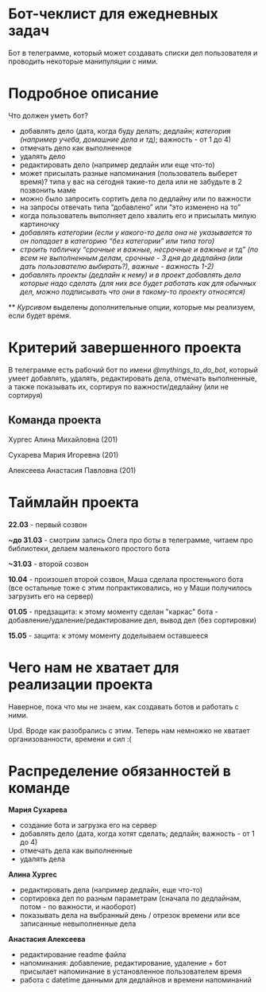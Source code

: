 # Бот-чеклист для ежедневных задач
Бот в телеграмме, который может создавать списки дел пользователя и проводить некоторые манипуляции с ними.
# Подробное описание
Что должен уметь бот?
- добавлять дело (дата, когда буду делать; дедлайн; *категория (например учеба, домашние дела и тд)*; важность - от 1 до 4)
- отмечать дело как выполненное
- удалять дело
- редактировать дело (например дедлайн или еще что-то)
- может присылать разные напоминания (пользователь выберет время)? типа у вас на сегодня такие-то дела или не забудьте в 2 позвонить маме
- можно было запросить сортить дела по дедлайну или по важности
- на запросы отвечать типа “добавлено” или “это изменено на то”
- когда пользователь выполняет дело хвалить его и присылать милую картиночку
- *добавлять категории (если у какого-то дела она не указывается то он попадает в категорию “без категории” или типа того)*
- *строить табличку “срочные и важные, несрочные и важные и тд” (по всем не выполненным делам, срочные - 3 дня до дедлайна (или дать пользователю выбирать?), важные - важность 1-2)*
- *добавлять проекты (дедлайн к нему) и в проект добавлять дела которые надо сделать (для них все будет работать как для обычных дел, можно подписывать что они в такому-то проекту относятся)*  

** *Курсивом* выделены дополнительные опции, которые мы реализуем, если будет время.

# Критерий завершенного проекта
В телеграмме есть рабочий бот по имени *@mythings_to_do_bot*, который умеет добавлять, удалять, редактировать дела, отмечать выполненные, а также показывать их, сортируя по важности/дедлайну (или не сортируя)
## Команда проекта
Хургес Алина Михайловна (201)  

Сухарева Мария Игоревна (201)  

Алексеева Анастасия Павловна (201)
# Таймлайн проекта
**22.03** - первый созвон  

**~до 31.03** - смотрим запись Олега про боты в телеграмме, читаем про библиотеки, делаем маленького простого бота  

**~31.03** - второй созвон

**10.04** - произошел второй созвон, Маша сделала простенького бота (все остальные тоже с этим попрактиковались, но у Маши получилось загрузить его на сервер)

**01.05** - предзащита: к этому моменту сделан "каркас" бота - добавление/удаление/редактирование дел, вывод дел (без сортировки)

**15.05** - защита: к этому моменту доделываем оставшееся
# Чего нам не хватает для реализации проекта
Наверное, пока что мы не знаем, как создавать ботов и работать с ними.

Upd. Вроде как разобрались с этим. Теперь нам немножко не хватает организованности, времени и сил :(
# Распределение обязанностей в команде
**Мария Сухарева**
- создание бота и загрузка его на сервер
- добавлять дело (дата, когда хотят сделать; дедлайн; важность - от 1 до 4)
- отмечать дела как выполненные
- удалять дела

**Алина Хургес**
- редактировать дела (например дедлайн, еще что-то)
- сортировка дел по разным параметрам (сначала по дедлайнам, потом - по важности, и наоборот)
- показывать дела на выбранный день / отрезок времени или все записанные невыполненные дела

**Анастасия Алексеева**
- редактирование readme файла
- напоминания: добавление, редактирование, удаление + бот присылает напоминание в установленное пользователем время
- работа с datetime данными для дедлайнов и времени напоминаний
